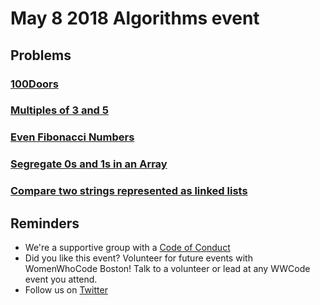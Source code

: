 # May 8 2018 Algorithms event

## Problems
### [100Doors](https://github.com/WomenWhoCodeBoston/algorithms/blob/master/challenges/100Doors.md)
### [Multiples of 3 and 5](https://github.com/WomenWhoCodeBoston/algorithms/blob/master/challenges/multiples3and5.md)
### [Even Fibonacci Numbers](https://github.com/WomenWhoCodeBoston/algorithms/blob/master/challenges/evenFibonacci.md)
### [Segregate 0s and 1s in an Array](https://github.com/WomenWhoCodeBoston/algorithms/blob/master/challenges/segregateArray.md)
### [Compare two strings represented as linked lists](https://github.com/WomenWhoCodeBoston/algorithms/blob/master/challenges/compareTwoStrings.md)

## Reminders
- We're a supportive group with a [Code of Conduct](https://www.womenwhocode.com/codeofconduct)
- Did you like this event? Volunteer for future events with WomenWhoCode Boston! Talk to a volunteer or lead at any WWCode event you attend.
- Follow us on [Twitter](https://twitter.com/wwcboston)
